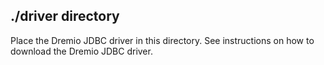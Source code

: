 ## ./driver directory

Place the Dremio JDBC driver in this directory. See instructions on how to download the Dremio JDBC driver.


